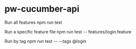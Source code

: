 # pw-cucumber-api

<!-- How to run: -->
Run all features
npm run test

Run a specific feature file
npm run test -- features/login.feature

Run by tag
npm run test -- --tags @login